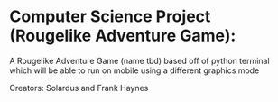 # Computer Science Project (Rougelike Adventure Game):

A Rougelike Adventure Game (name tbd) based off of python terminal which will be able to run on mobile using a different graphics mode

Creators: Solardus and Frank Haynes
